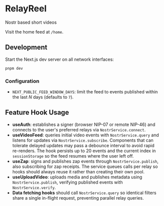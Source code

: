 # RelayReel
Nostr based short videos

Visit the home feed at `/home`.

## Development
Start the Next.js dev server on all network interfaces:

```bash
pnpm dev
```

### Configuration

- `NEXT_PUBLIC_FEED_WINDOW_DAYS`: limit the feed to events published within the
  last _N_ days (defaults to `7`).

## Feature Hook Usage
- **useAuth**: establishes a signer (browser NIP-07 or remote NIP-46) and connects to the user's preferred relays via `NostrService.connect`.
- **useVideoFeed**: queries initial video events with `NostrService.query` and listens for updates via `NostrService.subscribe`. Components that can tolerate delayed updates may pass a debounce interval to avoid rapid re-renders. The hook persists up to 20 events and the current index in `sessionStorage` so the feed resumes where the user left off.
- **useZap**: signs and publishes zap events through `NostrService.publish`, also subscribing for zap receipts. The service queues calls per relay so hooks should always reuse it rather than creating their own pool.
- **useUploadVideo**: uploads media and publishes metadata using `NostrService.publish`, verifying published events with `NostrService.verify`.
- **Data fetching hooks** should call `NostrService.query` so identical filters share a single in-flight request, preventing parallel relay queries.
